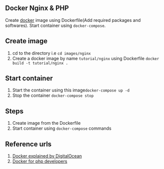 ## Docker Nginx & PHP

Create [docker](https://www.docker.com/what-docker) image using Dockerfile(Add required packages and softwares). Start container using `docker-compose`.

## Create image

1. cd to the directory i.e `cd images/nginx`
1. Create a docker image by name `tutorial/nginx` using Dockerfile `docker build -t tutorial/nginx .`


## Start container

1. Start the container using this image`docker-compose up -d`
2. Stop the container `docker-compose stop`

## Steps

1. Create image from the Dockerfile
1. Start container using `docker-compose` commands

## Reference urls

1. [Docker explained by DigitalOcean](https://www.digitalocean.com/community/tutorials/docker-explained-using-dockerfiles-to-automate-building-of-images)
1. [Docker for php developers](http://www.newmediacampaigns.com/blog/docker-for-php-developers)
